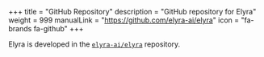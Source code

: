 +++
title = "GitHub Repository"
description = "GitHub repository for Elyra"
weight = 999
manualLink = "https://github.com/elyra-ai/elyra"
icon = "fa-brands fa-github"
+++

Elyra is developed in the [`elyra-ai/elyra`](https://github.com/kserve/kserve) repository.